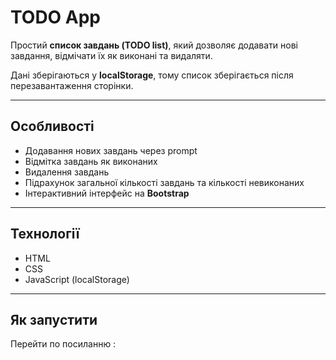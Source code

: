 # TODO App

Простий **список завдань (TODO list)**, який дозволяє додавати нові завдання, відмічати їх як виконані та видаляти.  

Дані зберігаються у **localStorage**, тому список зберігається після перезавантаження сторінки.

---

## Особливості
- Додавання нових завдань через prompt  
- Відмітка завдань як виконаних  
- Видалення завдань  
- Підрахунок загальної кількості завдань та кількості невиконаних  
- Інтерактивний інтерфейс на **Bootstrap**

---

## Технології
- HTML  
- CSS
- JavaScript (localStorage)

---

## Як запустити
Перейти по посиланню : 
